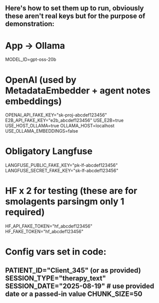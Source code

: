 Here's how to set them up to run, obviously these aren't real keys but for the purpose of demonstration:
---
# App → Ollama
MODEL_ID=gpt-oss-20b

# OpenAI (used by MetadataEmbedder + agent notes embeddings)
OPENAI_API_FAKE_KEY="sk-proj-abcdef123456"
E2B_API_FAKE_KEY="e2b_abcdef123456"
USE_E2B=true
USE_HOST_OLLAMA=true
OLLAMA_HOST=localhost
USE_OLLAMA_EMBEDDINGS=false

# Obligatory Langfuse
LANGFUSE_PUBLIC_FAKE_KEY="pk-lf-abcdef123456"
LANGFUSE_SECRET_FAKE_KEY="sk-lf-abcdef123456"

# HF x 2 for testing (these are for smolagents parsingm only 1 required)
HF_API_FAKE_TOKEN="hf_abcdef123456"
HF_FAKE_TOKEN="hf_abcdef123456"

# Config vars set in code:
PATIENT_ID="Client_345" (or as provided)
SESSION_TYPE="therapy_text"
SESSION_DATE="2025-08-19" # use provided date or a passed‑in value
CHUNK_SIZE=50
---